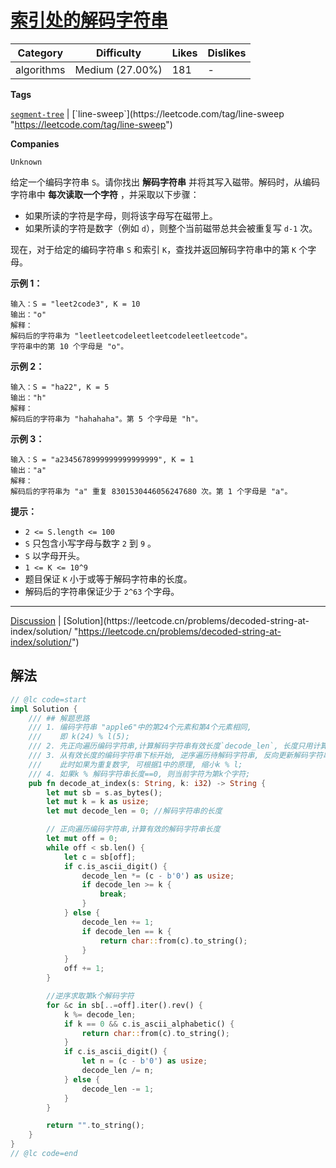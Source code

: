 # [索引处的解码字符串](https://leetcode.cn/problems/decoded-string-at-index/description/ "https://leetcode.cn/problems/decoded-string-at-index/description/")

| Category   | Difficulty      | Likes | Dislikes |
| ---------- | --------------- | ----- | -------- |
| algorithms | Medium (27.00%) | 181   | -        |

**Tags**

[`segment-tree`](https://leetcode.com/tag/segment-tree "https://leetcode.com/tag/segment-tree") | [`line-sweep`](https://leetcode.com/tag/line-sweep "https://leetcode.com/tag/line-sweep")

**Companies**

`Unknown`

给定一个编码字符串 `S`。请你找出 **解码字符串** 并将其写入磁带。解码时，从编码字符串中 **每次读取一个字符** ，并采取以下步骤：

- 如果所读的字符是字母，则将该字母写在磁带上。
- 如果所读的字符是数字（例如 `d`），则整个当前磁带总共会被重复写 `d-1` 次。

现在，对于给定的编码字符串 `S` 和索引 `K`，查找并返回解码字符串中的第 `K` 个字母。

**示例 1：**

```
输入：S = "leet2code3", K = 10
输出："o"
解释：
解码后的字符串为 "leetleetcodeleetleetcodeleetleetcode"。
字符串中的第 10 个字母是 "o"。
```

**示例 2：**

```
输入：S = "ha22", K = 5
输出："h"
解释：
解码后的字符串为 "hahahaha"。第 5 个字母是 "h"。
```

**示例 3：**

```
输入：S = "a2345678999999999999999", K = 1
输出："a"
解释：
解码后的字符串为 "a" 重复 8301530446056247680 次。第 1 个字母是 "a"。
```

**提示：**

- `2 <= S.length <= 100`
- `S` 只包含小写字母与数字 `2` 到 `9` 。
- `S` 以字母开头。
- `1 <= K <= 10^9`
- 题目保证 `K` 小于或等于解码字符串的长度。
- 解码后的字符串保证少于 `2^63` 个字母。

---

[Discussion](https://leetcode.cn/problems/decoded-string-at-index/comments/ "https://leetcode.cn/problems/decoded-string-at-index/comments/") | [Solution](https://leetcode.cn/problems/decoded-string-at-index/solution/ "https://leetcode.cn/problems/decoded-string-at-index/solution/")

## 解法

```rust
// @lc code=start
impl Solution {
    /// ## 解题思路
    /// 1. 编码字符串 "apple6"中的第24个元素和第4个元素相同,
    ///    即 k(24) % l(5);
    /// 2. 先正向遍历编码字符串,计算解码字符串有效长度`decode_len`, 长度只用计算到>=k时为止;
    /// 3. 从有效长度的编码字符串下标开始, 逆序遍历待解码字符串, 反向更新解码字符串长度,
    ///    此时如果为重复数字, 可根据1中的原理, 缩小k % l;
    /// 4. 如果k % 解码字符串长度==0, 则当前字符为第k个字符;
    pub fn decode_at_index(s: String, k: i32) -> String {
        let mut sb = s.as_bytes();
        let mut k = k as usize;
        let mut decode_len = 0; //解码字符串的长度

        // 正向遍历编码字符串,计算有效的解码字符串长度
        let mut off = 0;
        while off < sb.len() {
            let c = sb[off];
            if c.is_ascii_digit() {
                decode_len *= (c - b'0') as usize;
                if decode_len >= k {
                    break;
                }
            } else {
                decode_len += 1;
                if decode_len == k {
                    return char::from(c).to_string();
                }
            }
            off += 1;
        }

        //逆序求取第k个解码字符
        for &c in sb[..=off].iter().rev() {
            k %= decode_len;
            if k == 0 && c.is_ascii_alphabetic() {
                return char::from(c).to_string();
            }
            if c.is_ascii_digit() {
                let n = (c - b'0') as usize;
                decode_len /= n;
            } else {
                decode_len -= 1;
            }
        }

        return "".to_string();
    }
}
// @lc code=end
```


